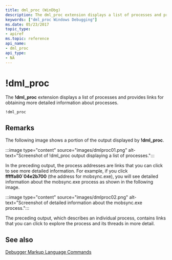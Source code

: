 ```yaml
---
title: dml_proc (WinDbg)
description: The dml_proc extension displays a list of processes and provides links for obtaining more detailed information about processes.
keywords: ["dml_proc Windows Debugging"]
ms.date: 05/23/2017
topic_type:
- apiref
ms.topic: reference
api_name:
- dml_proc
api_type:
- NA
---
```


# !dml\_proc


The **!dml\_proc** extension displays a list of processes and provides links for obtaining more detailed information about processes.

```dbgcmd
!dml_proc
```

## Remarks

The following image shows a portion of the output displayed by **!dml\_proc**.

:::image type="content" source="images/dmlproc01.png" alt-text="Screenshot of !dml_proc output displaying a list of processes.":::

In the preceding output, the process addresses are links that you can click to see more detailed information. For example, if you click **fffffa80\`04e2b700** (the address for mobsync.exe), you will see detailed information about the mobsync.exe process as shown in the following image.

:::image type="content" source="images/dmlproc02.png" alt-text="Screenshot of detailed information about the mobsync.exe process.":::

The preceding output, which describes an individual process, contains links that you can click to explore the process and its threads in more detail.

## See also


[Debugger Markup Language Commands](../debugger/debugger-markup-language-commands.md)

 

 






